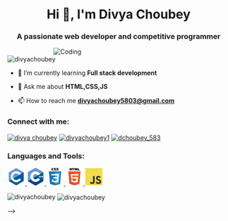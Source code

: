 <h1 align="center">Hi 👋, I'm Divya Choubey</h1>
<h3 align="center">A passionate web developer and competitive programmer</h3>
<img align="right" alt="Coding" width="400" src="https://encrypted-tbn0.gstatic.com/images?q=tbn:ANd9GcQ3JsGu7HsijUJ3aNZuzM4PVzkmf8Z6-0MAKw&usqp=CAU">

<p align="left"> <img src="https://komarev.com/ghpvc/?username=divyachoubey&label=Profile%20views&color=0e75b6&style=flat" alt="divyachoubey" /> </p>

- 🌱 I’m currently learning **Full stack development**

- 💬 Ask me about **HTML,CSS,JS**

- 📫 How to reach me **divyachoubey5803@gmail.com**

<h3 align="left">Connect with me:</h3>
<p align="left">
<a href="https://linkedin.com/in/divya choubey" target="blank"><img align="center" src="https://raw.githubusercontent.com/rahuldkjain/github-profile-readme-generator/master/src/images/icons/Social/linked-in-alt.svg" alt="divya choubey" height="30" width="40" /></a>
<a href="https://instagram.com/divyachoubey1" target="blank"><img align="center" src="https://raw.githubusercontent.com/rahuldkjain/github-profile-readme-generator/master/src/images/icons/Social/instagram.svg" alt="divyachoubey1" height="30" width="40" /></a>
<a href="https://www.codechef.com/users/dchoubey_583" target="blank"><img align="center" src="https://cdn.jsdelivr.net/npm/simple-icons@3.1.0/icons/codechef.svg" alt="dchoubey_583" height="30" width="40" /></a>
</p>

<h3 align="left">Languages and Tools:</h3>
<p align="left"> <a href="https://www.cprogramming.com/" target="_blank" rel="noreferrer"> <img src="https://raw.githubusercontent.com/devicons/devicon/master/icons/c/c-original.svg" alt="c" width="40" height="40"/> </a> <a href="https://www.w3schools.com/cpp/" target="_blank" rel="noreferrer"> <img src="https://raw.githubusercontent.com/devicons/devicon/master/icons/cplusplus/cplusplus-original.svg" alt="cplusplus" width="40" height="40"/> </a> <a href="https://www.w3schools.com/css/" target="_blank" rel="noreferrer"> <img src="https://raw.githubusercontent.com/devicons/devicon/master/icons/css3/css3-original-wordmark.svg" alt="css3" width="40" height="40"/> </a> <a href="https://www.w3.org/html/" target="_blank" rel="noreferrer"> <img src="https://raw.githubusercontent.com/devicons/devicon/master/icons/html5/html5-original-wordmark.svg" alt="html5" width="40" height="40"/> </a> <a href="https://developer.mozilla.org/en-US/docs/Web/JavaScript" target="_blank" rel="noreferrer"> <img src="https://raw.githubusercontent.com/devicons/devicon/master/icons/javascript/javascript-original.svg" alt="javascript" width="40" height="40"/> </a> </p>

<p><img align="left" src="https://github-readme-stats.vercel.app/api/top-langs?username=divyachoubey&show_icons=true&locale=en&layout=compact" alt="divyachoubey" /></p>

<p>&nbsp;<img align="center" src="https://github-readme-stats.vercel.app/api?username=divyachoubey&show_icons=true&locale=en" alt="divyachoubey" /></p>

-->
